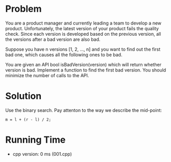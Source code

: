 # Problem

You are a product manager and currently leading a team to develop a new product. Unfortunately, the latest version of your product fails the quality check. Since each version is developed based on the previous version, all the versions after a bad version are also bad.

Suppose you have n versions [1, 2, ..., n] and you want to find out the first bad one, which causes all the following ones to be bad.

You are given an API bool isBadVersion(version) which will return whether version is bad. Implement a function to find the first bad version. You should minimize the number of calls to the API.

# Solution

Use the binary search. Pay attenton to the way we describe the mid-point:

```
m = l + (r - l) / 2;
```

# Running Time

- cpp version: 0 ms (001.cpp)
